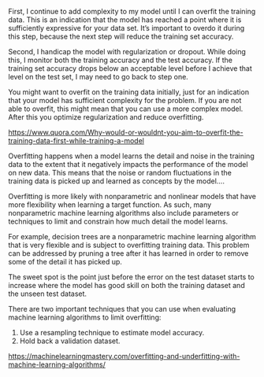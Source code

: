 
First, I continue to add complexity to my model until I can overfit the training data. This is an indication that the model has reached a point where it is sufficiently expressive for your data set. It’s important to overdo it during this step, because the next step will reduce the training set accuracy.

Second, I handicap the model with regularization or dropout. While doing this, I monitor both the training accuracy and the test accuracy. If the training set accuracy drops below an acceptable level before I achieve that level on the test set, I may need to go back to step one.

You might want to overfit on the training data initially, just for an indication that your model has sufficient complexity for the problem. If you are not able to overfit, this might mean that you can use a more complex model. After this you optimize regularization and reduce overfitting.

https://www.quora.com/Why-would-or-wouldnt-you-aim-to-overfit-the-training-data-first-while-training-a-model

Overfitting happens when a model learns the detail and noise in the training data to the extent that it negatively impacts the performance of the model on new data. This means that the noise or random fluctuations in the training data is picked up and learned as concepts by the model....

Overfitting is more likely with nonparametric and nonlinear models that have more flexibility when learning a target function. As such, many nonparametric machine learning algorithms also include parameters or techniques to limit and constrain how much detail the model learns.

For example, decision trees are a nonparametric machine learning algorithm that is very flexible and is subject to overfitting training data. This problem can be addressed by pruning a tree after it has learned in order to remove some of the detail it has picked up.

The sweet spot is the point just before the error on the test dataset starts to increase where the model has good skill on both the training dataset and the unseen test dataset.

There are two important techniques that you can use when evaluating machine learning algorithms to limit overfitting:

1. Use a resampling technique to estimate model accuracy.
1. Hold back a validation dataset.

https://machinelearningmastery.com/overfitting-and-underfitting-with-machine-learning-algorithms/

